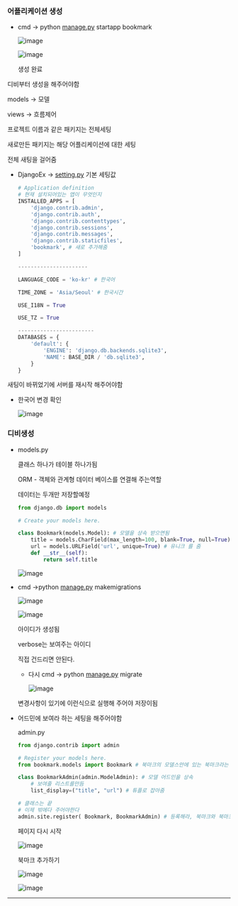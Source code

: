 
### 어플리케이션 생성

- cmd → python [manage.py](http://manage.py/) startapp bookmark
    
    ![image](https://user-images.githubusercontent.com/87698248/186077392-8ae7eaa1-12e6-4401-a043-b818dbc12816.png)
    
    ![image](https://user-images.githubusercontent.com/87698248/186077600-c8698db7-d3cc-474b-9703-bb524ed0a278.png)
    
    생성 완료
    

디비부터 생성을 해주어야함

models → 모델

views → 흐름제어

프로젝트 이름과 같은 패키지는 전체세팅

새로만든 패키지는 해당 어플리케이션에 대한 세팅

전체 새팅을 걸어줌

- DjangoEx → [setting.py](http://setting.py) 기본 세팅값
    
    ```python
    # Application definition
    # 현재 설치되어있는 앱이 무엇인지
    INSTALLED_APPS = [
        'django.contrib.admin',
        'django.contrib.auth',
        'django.contrib.contenttypes',
        'django.contrib.sessions',
        'django.contrib.messages',
        'django.contrib.staticfiles',
        'bookmark', # 새로 추가해줌
    ]
    
    ----------------------
    
    LANGUAGE_CODE = 'ko-kr' # 한국어
    
    TIME_ZONE = 'Asia/Seoul' # 한국시간
    
    USE_I18N = True
    
    USE_TZ = True
    
    ------------------------
    DATABASES = {
        'default': {
            'ENGINE': 'django.db.backends.sqlite3',
            'NAME': BASE_DIR / 'db.sqlite3',
        }
    }
    ```
  

새팅이 바뀌었기에 서버를 재시작 해주어야함

- 한국어 변경 확인
    
    ![image](https://user-images.githubusercontent.com/87698248/186077618-592b278f-e1b0-4ec7-82d0-31e720ea40c2.png)
    


### 디비생성

- models.py
    
    클래스 하나가 테이블 하나가됨
    
    ORM - 객체와 관계형 데이터 베이스를 연결해 주는역할
    
    데이터는 두개만 저장할예정
    
    ```python
    from django.db import models
    
    # Create your models here.
    
    class Bookmark(models.Model): # 모델을 상속 받으면됨
        title = models.CharField(max_length=100, blank=True, null=True)
        url = models.URLField('url', unique=True) # 유니크 를 줌
        def __str__(self):
            return self.title
    ```
    
    ![image](https://user-images.githubusercontent.com/87698248/186077645-0f2d1fdb-05c5-4723-b7ae-b7c22dbcb1cd.png)
    
- cmd ->python [manage.py](http://manage.py/) makemigrations
    
    ![image](https://user-images.githubusercontent.com/87698248/186077663-abe9e0c5-ac3f-4151-950f-96586b71d927.png)
    
    ![image](https://user-images.githubusercontent.com/87698248/186077684-3d0d1340-b325-44a7-8313-b844dc15a729.png)
    
    아이디가 생성됨
    
    verbose는 보여주는 아이디
    
    직접 건드리면 안된다.
    
    - 다시 cmd → python [manage.py](http://manage.py/) migrate
        
        ![image](https://user-images.githubusercontent.com/87698248/186077707-3eeec487-fd2c-4d14-b60b-f1ce902745b5.png)
        
    
    변경사항이 있기에 이런식으로 실행해 주어야 저장이됨
    
- 어드민에 보여라 하는 세팅을 해주어야함
    
    admin.py
    
    ```python
    from django.contrib import admin
    
    # Register your models here.
    from bookmark.models import Bookmark # 북마크의 모델스안에 있는 북마크라는 클래스를 임포트 
    
    class BookmarkAdmin(admin.ModelAdmin): # 모델 어드민을 상속
        # 보여줄 리스트를만듬
        list_display=("title", "url") # 튜플로 잡아줌
    
    # 클래스는 끝
    # 이제 밖에다 주어야한다
    admin.site.register( Bookmark, BookmarkAdmin) # 등록해라, 북마크와 북마크 어드민을
    ```
    
    페이지 다시 시작
    
    ![image](https://user-images.githubusercontent.com/87698248/186077739-e3cf131a-b69e-4678-9b61-d7c92f588b9a.png)
    
    북마크 추가하기
    
    ![image](https://user-images.githubusercontent.com/87698248/186077751-3308dc50-8d82-4c70-9005-960a52d2dcd0.png)
    
    ![image](https://user-images.githubusercontent.com/87698248/186077773-4417979c-1e3e-486f-9fe3-ab5535be460b.png)
    

---
